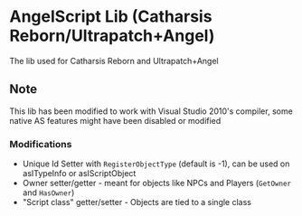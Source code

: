 # AngelScript Lib (Catharsis Reborn/Ultrapatch+Angel)

The lib used for Catharsis Reborn and Ultrapatch+Angel

## Note

This lib has been modified to work with Visual Studio 2010's compiler, some native AS features might have been disabled or modified

### Modifications

- Unique Id Setter with `RegisterObjectType` (default is -1), can be used on asITypeInfo or asIScriptObject
- Owner setter/getter - meant for objects like NPCs and Players (`GetOwner` and `HasOwner`)
- "Script class" getter/setter - Objects are tied to a single class